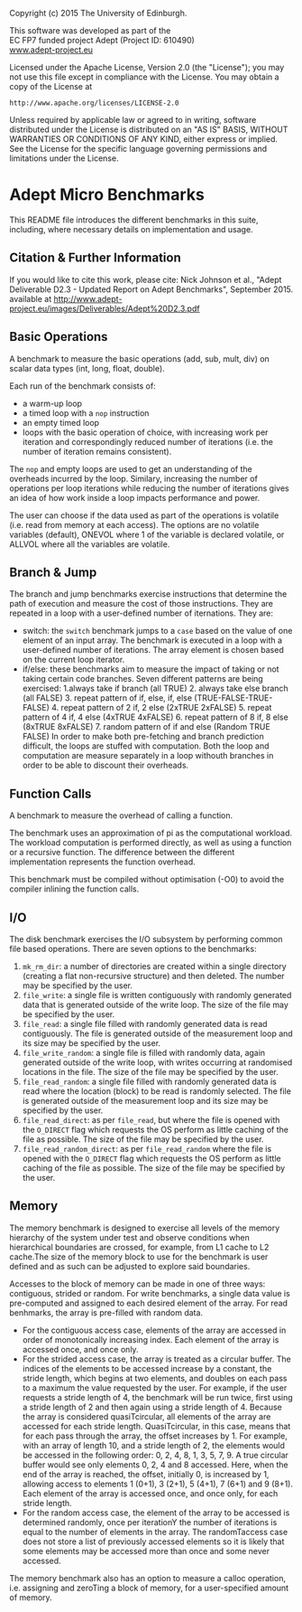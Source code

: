 Copyright (c) 2015 The University of Edinburgh.
 
This software was developed as part of the                       
EC FP7 funded project Adept (Project ID: 610490)                 
    www.adept-project.eu                                            

Licensed under the Apache License, Version 2.0 (the "License");
you may not use this file except in compliance with the License.
You may obtain a copy of the License at

    http://www.apache.org/licenses/LICENSE-2.0

Unless required by applicable law or agreed to in writing, software
distributed under the License is distributed on an "AS IS" BASIS,
WITHOUT WARRANTIES OR CONDITIONS OF ANY KIND, either express or implied.
See the License for the specific language governing permissions and
limitations under the License.

# Adept Micro Benchmarks

This README file introduces the different benchmarks in this suite, including, where necessary details on implementation and usage.

## Citation & Further Information
If you would like to cite this work, please cite:
Nick Johnson et al., "Adept Deliverable D2.3 - Updated Report on Adept Benchmarks", September 2015.
available at http://www.adept-project.eu/images/Deliverables/Adept%20D2.3.pdf


## Basic Operations

A benchmark to measure the basic operations (add, sub, mult, div) on scalar data types (int, long, float, double).

Each run of the benchmark consists of:

- a warm-up loop
- a timed loop with a `nop` instruction
- an empty timed loop
- loops with the basic operation of choice, with increasing work per iteration and correspondingly reduced number of iterations (i.e. the number of iteration remains consistent).
  
The `nop` and empty loops are used to get an understanding of the overheads incurred by the loop. Similary, increasing the number of operations per loop iterations while reducing the number of iterations gives an idea of how work inside a loop impacts performance and power.

The user can choose if the data used as part of the operations is volatile (i.e. read from memory at each access). The options are no volatile variables (default), ONEVOL where 1 of the variable is declared volatile, or ALLVOL where all the variables are volatile.

## Branch & Jump

The branch and jump benchmarks exercise instructions that determine the path of execution and measure the cost of those instructions. They are repeated in a loop with a user-defined number of iternations. They are:

- switch: the `switch` benchmark jumps to a `case` based on the value of one element of an input array. The benchmark is executed in a loop with a user-defined number of iterations. The array element is chosen based on the current loop iterator.  
- if/else: these benchmarks aim to measure the impact of taking or not taking certain code branches. Seven different patterns are being exercised: 
  1.always take if branch (all TRUE)
  2. always take else branch (all FALSE)
  3. repeat pattern of if, else, if, else (TRUE-FALSE-TRUE-FALSE)
  4. repeat pattern of 2 if, 2 else (2xTRUE 2xFALSE)
  5. repeat pattern of 4 if, 4 else (4xTRUE 4xFALSE)
  6. repeat pattern of 8 if, 8 else (8xTRUE 8xFALSE)
  7. random pattern of if and else (Random TRUE FALSE)
In order to make both pre-fetching and branch prediction difficult, the loops are stuffed with computation. Both the loop and computation are measure separately in a loop withouth branches in order to be able to discount their overheads.

## Function Calls

A benchmark to measure the overhead of calling a function.

The benchmark uses an approximation of pi as the computational workload. The workload computation is performed directly, as well as using a function or a recursive function. The difference between the different implementation represents the function overhead.

This benchmark must be compiled without optimisation (-O0) to avoid the compiler inlining the function calls.

## I/O
The disk benchmark exercises the I/O subsystem by performing common file based operations. There are seven options to the benchmarks:

1. `mk_rm_dir`: a number of directories are created within a single directory (creating a flat non-recursive structure) and then deleted. The number may be specified by the user. 
2. `file_write`: a single file is written contiguously with randomly generated data that is generated outside of the write loop. The size of the file may be specified by the user. 
3. `file_read`: a single file filled with randomly generated data is read contiguously. The file is generated outside of the measurement loop and its size may be specified by the user. 
4. `file_write_random`: a single file is filled with randomly data, again generated outside of the write loop, with writes occurring at randomised locations in the file. The size of the file may be specified by the user. 
5. `file_read_random`: a single file filled with randomly generated data is read where the location (block) to be read is randomly selected. The file is generated outside of the measurement loop and its size may be specified by the user. 
6. `file_read_direct`: as per `file_read`, but where the file is opened with the `O_DIRECT` flag which requests the OS perform as little caching of the file as possible. The size of the file may be specified by the user. 
7. `file_read_random_direct`: as per `file_read_random` where the file is opened with the `O_DIRECT` flag which requests the OS perform as little caching of the file as possible. The size of the file may be specified by the user. 

## Memory
The memory benchmark is designed to exercise all levels of the memory hierarchy of the system under test and observe conditions when hierarchical boundaries are crossed, for example, from L1 cache to L2 cache.The size of the memory block to use for the benchmark is user defined and as such can be adjusted to explore said boundaries.

Accesses to the block of memory can be made in one of three ways: contiguous, strided or random. For write benchmarks, a single data value is pre-computed and assigned to each desired element of the array. For read benhmarks, the array is pre-filled with random data. 

* For the contiguous access case, elements of the array are accessed in order of monotonically increasing index. Each element of the array is accessed once, and once only.
* For the strided access case, the array is treated as a circular buffer. The indices of the elements to be accessed increase by a constant, the stride length, which begins at two elements, and doubles on each pass to a maximum the value requested by the user. For example, if the user requests a stride length of 4, the benchmark will be run twice, first using a stride length of 2 and then again using a stride length of 4. Because the array is considered quasiTcircular, all elements of the array are accessed for each stride length. QuasiTcircular, in this case, means that for each pass through the array, the offset increases by 1. For example, with an array of length 10, and a stride length of 2, the elements would be accessed in the following order: 0, 2, 4, 8, 1, 3, 5, 7, 9. A true circular buffer would see only elements 0, 2, 4 and 8 accessed. Here, when the end of the array is reached, the offset, initially 0, is increased by 1, allowing access to elements 1 (0+1), 3 (2+1), 5 (4+1), 7 (6+1) and 9 (8+1). Each element of the array is accessed once, and once only, for each stride length. 
* For the random access case, the element of the array to be accessed is determined randomly, once per iterationY the number of iterations is equal to the number of elements in the array. The randomTaccess case does not store a list of previously accessed elements so it is likely that some elements may be accessed more than once and some never accessed.

The memory benchmark also has an option to measure a calloc operation, i.e. assigning and zeroTing a block of memory, for a user-specified amount of memory.